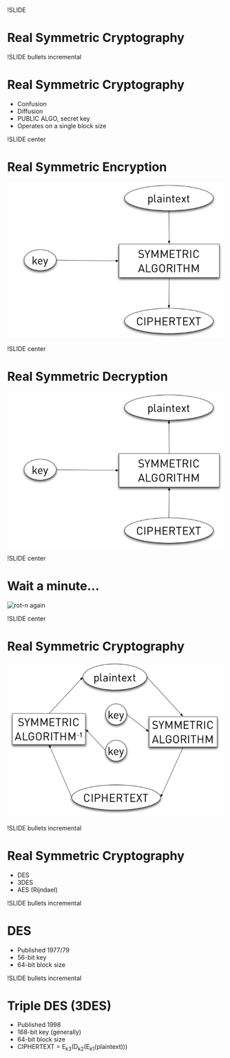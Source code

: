 !SLIDE
# Real Symmetric Cryptography #

!SLIDE bullets incremental
# Real Symmetric Cryptography #

* Confusion
* Diffusion
* PUBLIC ALGO, secret key
* Operates on a single block size

!SLIDE center
# Real Symmetric Encryption #
![basic symmetric encryption](basic_symmetric_cryptography.png)

!SLIDE center
# Real Symmetric Decryption #
![basic symmetric decryption](basic_symmetric_cryptography-decrypt.png)

!SLIDE center
# Wait a minute... #
![rot-n again](rot-n_step5.png)

!SLIDE center
# Real Symmetric Cryptography #
![basic symmetric cryptography](symmetric_is_like_rotn.png)

!SLIDE bullets incremental
# Real Symmetric Cryptography #

* DES
* 3DES
* AES (Rijndael)

!SLIDE bullets incremental
# DES #

* Published 1977/79
* 56-bit key
* 64-bit block size

!SLIDE bullets incremental
# Triple DES (3DES) #

* Published 1998
* 168-bit key (generally)
* 64-bit block size
* CIPHERTEXT = E<sub>k3</sub>(D<sub>k2</sub>(E<sub>k1</sub>(plaintext)))
